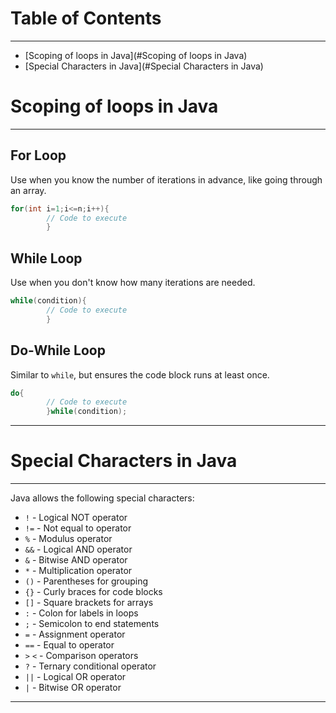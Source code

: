 # Table of Contents

---

- [Scoping of loops in Java](#Scoping of loops in Java)
- [Special Characters in Java](#Special Characters in Java)

# Scoping of loops in Java

---

## For Loop

Use when you know the number of iterations in advance, like going through an array.

```java
for(int i=1;i<=n;i++){
        // Code to execute
        }
```

## While Loop

Use when you don't know how many iterations are needed.

```java
while(condition){
        // Code to execute
        }
```

## Do-While Loop

Similar to `while`, but ensures the code block runs at least once.

```java
do{
        // Code to execute
        }while(condition);
```

---

# Special Characters in Java

---
Java allows the following special characters:

- `!` - Logical NOT operator
- `!=` - Not equal to operator
- `%` - Modulus operator
- `&&` - Logical AND operator
- `&` - Bitwise AND operator
- `*` - Multiplication operator
- `()` - Parentheses for grouping
- `{}` - Curly braces for code blocks
- `[]` - Square brackets for arrays
- `:` - Colon for labels in loops
- `;` - Semicolon to end statements
- `=` - Assignment operator
- `==` - Equal to operator
- `>` `<` - Comparison operators
- `?` - Ternary conditional operator
- `||` - Logical OR operator
- `|` - Bitwise OR operator

---